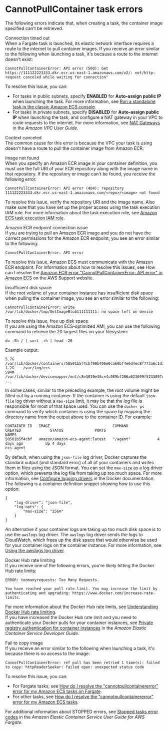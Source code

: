 # CannotPullContainer task errors<a name="task_cannot_pull_image"></a>

The following errors indicate that, when creating a task, the container image specified can't be retrieved\.

Connection timed out  
When a Fargate task is launched, its elastic network interface requires a route to the internet to pull container images\. If you receive an error similar to the following when launching a task, it's because a route to the internet doesn't exist:  

```
CannotPullContainerError: API error (500): Get https://111122223333.dkr.ecr.us-east-1.amazonaws.com/v2/: net/http: request canceled while waiting for connection"
```
To resolve this issue, you can:  
+ For tasks in public subnets, specify **ENABLED** for **Auto\-assign public IP** when launching the task\. For more information, see [Run a standalone task in the classic Amazon ECS console](ecs_run_task.md)\.
+ For tasks in private subnets, specify **DISABLED** for **Auto\-assign public IP** when launching the task, and configure a NAT gateway in your VPC to route requests to the internet\. For more information, see [NAT Gateways](https://docs.aws.amazon.com/vpc/latest/userguide/vpc-nat-gateway.html) in the *Amazon VPC User Guide*\. 

Context canceled  
The common cause for this error is because the VPC your task is using doesn't have a route to pull the container image from Amazon ECR\.

Image not found  
When you specify an Amazon ECR image in your container definition, you must use the full URI of your ECR repository along with the image name in that repository\. If the repository or image can't be found, you receive the following error:  

```
CannotPullContainerError: API error (404): repository 111122223333.dkr.ecr.us-east-1.amazonaws.com/<repo>/<image> not found
```
To resolve this issue, verify the repository URI and the image name\. Also make sure that you have set up the proper access using the task execution IAM role\. For more information about the task execution role, see [Amazon ECS task execution IAM role](task_execution_IAM_role.md)\.

Amazon ECR endpoint connection issue  
If you are trying to pull an Amazon ECR image and you do not have the correct permissions for the Amazon ECR endpoint, you see an error similar to the following:  

```
CannotPullContainerError: API error
```
To resolve this issue, Amazon ECS must communicate with the Amazon ECR endpoint\. For information about how to resolve this issues, see How can I resolve the [Amazon ECR error "CannotPullContainerError: API error" in Amazon ECS](http://aws.amazon.com/premiumsupport/knowledge-center/ecs-pull-container-api-error-ecr/) on the AWS Support website\.

Insufficient disk space  
If the root volume of your container instance has insufficient disk space when pulling the container image, you see an error similar to the following:  

```
CannotPullContainerError: write /var/lib/docker/tmp/GetImageBlob111111111: no space left on device
```
To resolve this issue, free up disk space\.  
If you are using the Amazon ECS\-optimized AMI, you can use the following command to retrieve the 20 largest files on your filesystem:  

```
du -Sh / | sort -rh | head -20
```
Example output:  

```
5.7G    /var/lib/docker/containers/50501b5f4cbf90b406e0ca60bf4e6d4ec8f773a6c1d2b451ed8e0195418ad0d2
1.2G    /var/log/ecs
594M    /var/lib/docker/devicemapper/mnt/c8e3010e36ce4c089bf286a623699f5233097ca126ebd5a700af023a5127633d/rootfs/data/logs
...
```
In some cases, similar to the preceding example, the root volume might be filled out by a running container\. If the container is using the default `json-file` log driver without a `max-size` limit, it may be that the log file is responsible for most of that space used\. You can use the `docker ps` command to verify which container is using the space by mapping the directory name from the output above to the container ID\. For example:  

```
CONTAINER ID   IMAGE                            COMMAND             CREATED             STATUS              PORTS                            NAMES
50501b5f4cbf   amazon/amazon-ecs-agent:latest   "/agent"            4 days ago          Up 4 days                                            ecs-agent
```
By default, when using the `json-file` log driver, Docker captures the standard output \(and standard error\) of all of your containers and writes them in files using the JSON format\. You can set the `max-size` as a log driver option, which prevents the log file from taking up too much space\. For more information, see [Configure logging drivers](https://docs.docker.com/config/containers/logging/json-file/) in the Docker documentation\.  
The following is a container definition snippet showing how to use this option:  

```
{
    "log-driver": "json-file",
    "log-opts": {
        "max-size": "256m"
    }
}
```
An alternative if your container logs are taking up too much disk space is to use the `awslogs` log driver\. The `awslogs` log driver sends the logs to CloudWatch, which frees up the disk space that would otherwise be used for your container logs on the container instance\. For more information, see [Using the awslogs log driver](using_awslogs.md)\.

Docker Hub rate limiting  
If you receive one of the following errors, you're likely hitting the Docker Hub rate limits:  

```
ERROR: toomanyrequests: Too Many Requests.
```

```
You have reached your pull rate limit. You may increase the limit by authenticating and upgrading: https://www.docker.com/increase-rate-limits.
```
For more information about the Docker Hub rate limits, see [Understanding Docker Hub rate limiting](https://www.docker.com/increase-rate-limits)\.  
If you have increased the Docker Hub rate limit and you need to authenticate your Docker pulls for your container instances, see [Private registry authentication for container instances](https://docs.aws.amazon.com/AmazonECS/latest/developerguide/private-auth-container-instances.html) in the *Amazon Elastic Container Service Developer Guide*\.

Fail to copy image  
If you receive an error similar to the following when launching a task, it's because there is no access to the image:  

```
CannotPullContainerError: ref pull has been retried 1 time(s): failed to copy: httpReaderSeeker: failed open: unexpected status code
```
To resolve this issue, you can:  
+ For Fargate tasks, see [How do I resolve the "cannotpullcontainererror" error for my Amazon ECS tasks on Fargate](https://aws.amazon.com/premiumsupport/knowledge-center/ecs-fargate-pull-container-error/)\.
+ For other tasks, see [How do I resolve the "cannotpullcontainererror" error for my Amazon ECS tasks](https://aws.amazon.com/premiumsupport/knowledge-center/ecs-pull-container-error/)\.

For additional information about STOPPED errors, see [Stopped tasks error codes](https://docs.aws.amazon.com/AmazonECS/latest/userguide/stopped-task-error-codes.html) in the *Amazon Elastic Container Service User Guide for AWS Fargate*\.